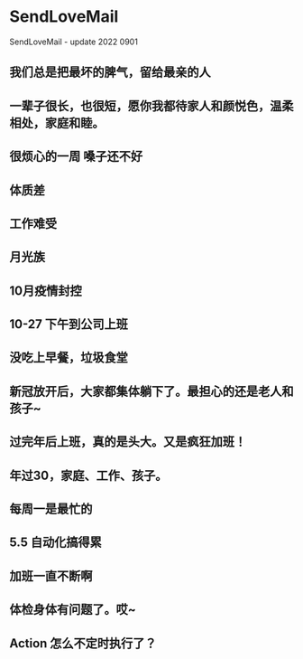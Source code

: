 # SendLoveMail

SendLoveMail - update 2022 0901

## 我们总是把最坏的脾气，留给最亲的人

## 一辈子很长，也很短，愿你我都待家人和颜悦色，温柔相处，家庭和睦。

## 很烦心的一周 嗓子还不好

## 体质差

## 工作难受

## 月光族

## 10月疫情封控

## 10-27 下午到公司上班

## 没吃上早餐，垃圾食堂

## 新冠放开后，大家都集体躺下了。最担心的还是老人和孩子~

## 过完年后上班，真的是头大。又是疯狂加班！

## 年过30，家庭、工作、孩子。 

## 每周一是最忙的

## 5.5 自动化搞得累

## 加班一直不断啊

## 体检身体有问题了。哎~

## Action 怎么不定时执行了？